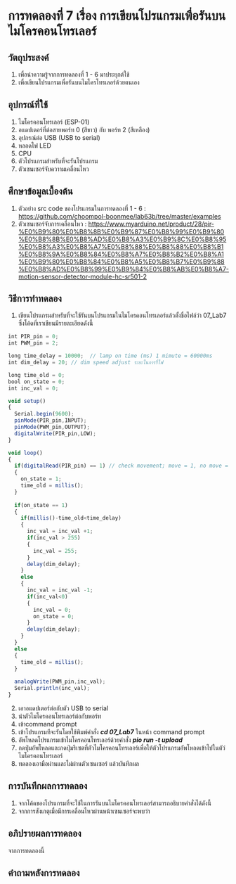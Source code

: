 # การทดลองที่ 7 เรื่อง การเขียนโปรแกรมเพื่อรันบนไมโครคอนโทรเลอร์

## วัตถุประสงค์
1. เพื่อนำความรู้จากการทดลองที่ 1 - 6 มาประยุกต์ใช้
2. เพื่อเขียนโปรแกรมเพื่อรันบนไมโครโทรเลอร์ด้วยตนเอง

## อุปกรณ์ที่ใช้
1. ไมโครคอนโทรเลอร์ (ESP-01)
2. อแดปเตอร์ที่ต่อสายพอร์ท 0 (สีขาว) กับ พอร์ท 2 (สีเหลือง)
3. อุปกรณ์ต่อ USB (USB to serial)
4. หลอดไฟ LED
5. CPU
6. ตัวโปรแกรมสำหรับที่จะรันโปรแกรม
7. ตัวเซนเซอร์จับควาามเคลื่อนไหว


## ศึกษาข้อมูลเบื้องต้น
1. ตัวอย่าง src code ของโปรแกรมในการทดลองที่ 1 - 6 : https://github.com/choompol-boonmee/lab63b/tree/master/examples
2. ตัวเซนเซอร์จับการเคลื่อนไหว : https://www.myarduino.net/product/28/pir-%E0%B9%80%E0%B8%8B%E0%B9%87%E0%B8%99%E0%B9%80%E0%B8%8B%E0%B8%AD%E0%B8%A3%E0%B9%8C%E0%B8%95%E0%B8%A3%E0%B8%A7%E0%B8%88%E0%B8%88%E0%B8%B1%E0%B8%9A%E0%B8%84%E0%B8%A7%E0%B8%B2%E0%B8%A1%E0%B9%80%E0%B8%84%E0%B8%A5%E0%B8%B7%E0%B9%88%E0%B8%AD%E0%B8%99%E0%B9%84%E0%B8%AB%E0%B8%A7-motion-sensor-detector-module-hc-sr501-2

 
## วิธีการทำทดลอง
1. เขียนโปรแกรมสำหรับที่จะใช้รันบนโปรแกรมในไมโครคอนโทรเลอร์แล้วตั้งชื่อไฟล์ว่า 07_Lab7 
ซึ่งโค้ดที่เราเขียนมีรายละเอียดดังนี้
```javascript
int PIR_pin = 0;
int PWM_pin = 2;

long time_delay = 10000;  // lamp on time (ms) 1 mimute = 60000ms
int dim_delay = 20; // dim speed adjust ระยะในการรี่ไฟ

long time_old = 0; 
bool on_state = 0;  
int inc_val = 0; 

void setup() 
{
  Serial.begin(9600);
  pinMode(PIR_pin,INPUT);  
  pinMode(PWM_pin,OUTPUT);
  digitalWrite(PIR_pin,LOW); 
}

void loop() 
{
  if(digitalRead(PIR_pin) == 1) // check movement; move = 1, no move = 0
  {
    on_state = 1;
    time_old = millis(); 
  }
  
  if(on_state == 1)
  {
    if(millis()-time_old<time_delay)
    {
      inc_val = inc_val +1;
      if(inc_val > 255)
      {
        inc_val = 255;
      }
      delay(dim_delay);
    }
    else
    {
      inc_val = inc_val -1;
      if(inc_val<0)
      {
        inc_val = 0;
        on_state = 0;
      }
      delay(dim_delay);
    }
  }  
  else
  {
    time_old = millis(); 
  }
  
  analogWrite(PWM_pin,inc_val);
  Serial.println(inc_val);
}
```
2. เอาอแดปเตอร์ต่อกับตัว USB to serial
3. นำตัวไมโครคอนโทรเลอร์ต่อกับพอร์ท
4. เข้าcommand prompt
5. เข้าโปรแกรมทีจะรันโดยใช้พิมพ์คำสั่ง ***cd 07_Lab7*** ในหน้า command prompt
6. อัพโหลดโปรแกรมเข้าไมโครคอนโทรเลอร์ด้วยคำสั่ง ***pio run -t upload***
7. กดปุ่มอัพโหลดและกดปุ่มรีเซตที่ตัวไมโครคอนโทรเลอร์เพื่อให้ตัวโปรแกรมอัพโหลดเข้าไปในตัว่ไมโครคอนโทรเลอร์
8. ทดลองเอามือผ่านและไม่ผ่านตัวเซนเซอร์ แล้วบันทึกผล 

## การบันทึกผลการทดลอง
1. จากโค้ดของโปรแกรมที่จะใช้ในการรันบนไมโครคอนโทรเลอร์สามารถอธิบายคำสั่งได้ดังนี้
2. จากการสังเกตุเมื่อมีการเคลื่อนไหวผ่านหน้าเซนเซอร์จะพบว่า

## อภิปรายผลการทดลอง
จากการทดลองนี้

## คำถามหลังการทดลอง


